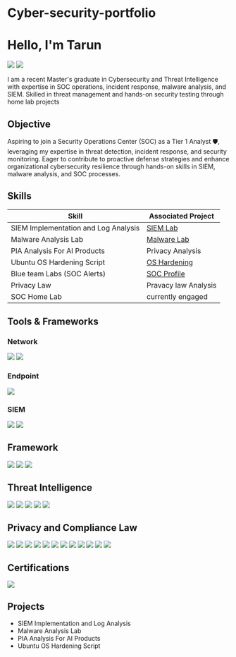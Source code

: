 # Cyber-security-portfolio
# Hello, I'm Tarun
<a href="https://www.linkedin.com/in/tarunkalyani"><img src="https://img.shields.io/badge/-LinkedIn-0072b1?&style=for-the-badge&logo=linkedin&logoColor=white" /></a>
<a href="https://app.letsdefend.io/user/tarunkal" target="_blank"><img src="https://img.shields.io/badge/-LetsDefend-0000FF?style=for-the-badge&logo=shield&logoColor=white" /></a>



I am a recent Master's graduate in Cybersecurity and Threat Intelligence with expertise in SOC operations, incident response, malware analysis, and SIEM. Skilled in threat management and hands-on security testing through home lab projects

## Objective
Aspiring to join a Security Operations Center (SOC) as a Tier 1 Analyst 🛡, leveraging my expertise in threat detection, incident response, and security monitoring. Eager to contribute to proactive defense strategies and enhance organizational cybersecurity resilience through hands-on skills in SIEM, malware analysis, and SOC processes.

## Skills

| Skill                                         | Associated Project         |
|-----------------------------------------------|----------------------------|
| SIEM Implementation and Log Analysis          | <a href="https://github.com/Tarunkal/SIEM-Implementation-and-Log-Analysis">SIEM Lab</a>|
| Malware Analysis Lab                          | <a href="https://github.com/Tarunkal/Malware-Analysis-Lab">Malware Lab</a>|
| PIA Analysis For AI Products                  | Privacy Analysis           |
| Ubuntu OS Hardening Script                    |<a href="https://github.com/Shrit-Shah/Linux_OS_Hardening-CIS_Benchmarks">OS Hardening</a> |
| Blue team Labs (SOC Alerts)                   | <a href="https://app.letsdefend.io/user/tarunkal">SOC Profile</a>|
| Privacy Law                                   | Pravacy law Analysis      |
| SOC Home Lab                                  | currently engaged         |

## Tools & Frameworks 

### Network
<div>
    <img src="https://img.shields.io/badge/-Wireshark-1679A7?&style=for-the-badge&logo=Wireshark&logoColor=white" />
    <img src="https://img.shields.io/badge/-Zeek-777BB4?&style=for-the-badge&logo=Zeek&logoColor=white" />
</div>

### Endpoint
<div>
    <img src="https://img.shields.io/badge/-Microsoft_Defender_for_Endpoint-00A4EF?&style=for-the-badge&logo=Microsoft&logoColor=white" />

</div>

### SIEM
<div>
    <img src="https://img.shields.io/badge/-Splunk-000000?&style=for-the-badge&logo=Splunk&logoColor=white" />
    <img src="https://img.shields.io/badge/-Elastic-005571?&style=for-the-badge&logo=Elastic&logoColor=white" />
</div>

## Framework  
<div>
    <img src="https://img.shields.io/badge/-MITRE%20ATT%26CK-FFA500?style=for-the-badge&logo=mitre&logoColor=white" />
    <img src="https://img.shields.io/badge/-Cyber%20Kill%20Chain-0078D4?style=for-the-badge&logo=cyber&logoColor=white" />
    <img src="https://img.shields.io/badge/-OWASP%20Top%2010-000000?style=for-the-badge&logo=owasp&logoColor=white" />
</div>

## Threat Intelligence 
<div>
    <img src="https://img.shields.io/badge/-VirusTotal-4285F4?style=for-the-badge&logo=virustotal&logoColor=white" />
    <img src="https://img.shields.io/badge/-ANY.RUN-FF4500?style=for-the-badge&logo=anydesk&logoColor=white" />
    <img src="https://img.shields.io/badge/-Hybrid%20Analysis-8A2BE2?style=for-the-badge&logo=anaconda&logoColor=white" />
    <img src="https://img.shields.io/badge/-CrowdSec-4169E1?style=for-the-badge&logo=shield&logoColor=white" />
    <img src="https://img.shields.io/badge/-Cisco%20Talos-008CFF?style=for-the-badge&logo=cisco&logoColor=white" />
</div>

## Privacy and Compliance Law
<div>
    <img src="https://img.shields.io/badge/-GDPR-0052CC?style=for-the-badge&logo=gdpr&logoColor=white" />
    <img src="https://img.shields.io/badge/-NIST-4B0082?style=for-the-badge&logo=gov&logoColor=white" />
    <img src="https://img.shields.io/badge/-HIPAA-008080?style=for-the-badge&logo=healthcare&logoColor=white" />
    <img src="https://img.shields.io/badge/-PHIPA-483D8B?style=for-the-badge&logo=privacy&logoColor=white" />
    <img src="https://img.shields.io/badge/-PIPEDA-800000?style=for-the-badge&logo=law&logoColor=white" />
    <img src="https://img.shields.io/badge/-FIPPA-2F4F4F?style=for-the-badge&logo=gov&logoColor=white" />
    <img src="https://img.shields.io/badge/-Data%20Privacy-808080?style=for-the-badge&logo=shield&logoColor=white" />
    <img src="https://img.shields.io/badge/-GRC-228B22?style=for-the-badge&logo=balance-scale&logoColor=white" />
    <img src="https://img.shields.io/badge/-Privacy%20Act-2E8B57?style=for-the-badge&logo=gov&logoColor=white" />
    <img src="https://img.shields.io/badge/-PCI%20DSS-FF4500?style=for-the-badge&logo=credit-card&logoColor=white" />
    <img src="https://img.shields.io/badge/-CCPA-DC143C?style=for-the-badge&logo=gov&logoColor=white" />
    <img src="https://img.shields.io/badge/-SANS%20Top%2020%20(CIS%20Controls)-4682B4?style=for-the-badge&logo=security&logoColor=white" />
</div>
     
## Certifications
<div>
<img src="https://img.shields.io/badge/-Security%2B-FF0000?&style=for-the-badge&logo=CompTIA&logoColor=white" />
</div>

## Projects
- SIEM Implementation and Log Analysis
- Malware Analysis Lab
- PIA Analysis For AI Products
- Ubuntu OS Hardening Script 
